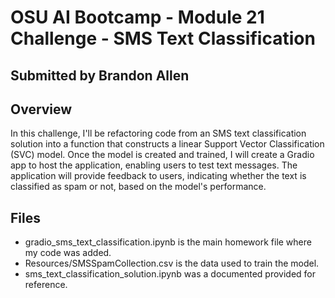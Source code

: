 # OSU AI Bootcamp - Module 21 Challenge - SMS Text Classification
## Submitted by Brandon Allen
## Overview
In this challenge, I'll be refactoring code from an SMS text classification solution into a function that constructs a linear Support Vector Classification (SVC) model. Once the model is created and trained, I will create a Gradio app to host the application, enabling users to test text messages. The application will provide feedback to users, indicating whether the text is classified as spam or not, based on the model's performance.
## Files
- gradio_sms_text_classification.ipynb is the main homework file where my code was added.
- Resources/SMSSpamCollection.csv is the data used to train the model.
- sms_text_classification_solution.ipynb was a documented provided for reference.
